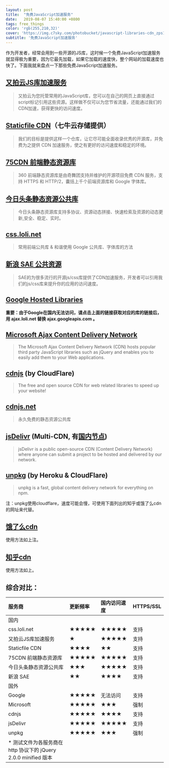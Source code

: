 ```yaml
---
layout: post
title:  "免费JavaScript加速服务"
date:   2019-08-07 15:40:00 +0800
tags: free_things
color: 'rgb(255,210,32)'
cover: 'https://img.c7sky.com/photobucket/javascript-libraries-cdn_zps1db67ec0.png'
subtitle: '免费JavaScript加速服务'
---
```

作为开发者，经常会用到一些开源的JS库，这时候一个免费JavaScript加速服务就显得极为重要，因为它最先加载，如果它加载的速度快，整个网站的加载速度也快了。下面我就来盘点一下那些免费JavaScript加速服务。<br>

## [又拍云JS库加速服务](http://jscdn.upai.com/)<br>

> 又拍云为您托管常用的JavaScript库，您可以在自己的网页上直接通过script标记引用这些资源。这样做不仅可以为您节省流量，还能通过我们的CDN加速，获得更快的访问速度。<br>

## [Staticfile CDN](http://staticfile.org/)（七牛云存储提供）<br>

> 我们的目标是提供这样一个仓库，让它尽可能全面收录优秀的开源库，并免费为之提供 CDN 加速服务，使之有更好的访问速度和稳定的环境。<br>

## [75CDN 前端静态资源库](https://cdn.baomitu.com/)<br>

> 360 前端静态资源库是由奇舞团支持并维护的开源项目免费 CDN 服务，支持 HTTPS 和 HTTP/2，囊括上千个前端资源库和 Google 字体库。<br>

## [今日头条静态资源公共库](https://cdn.bytedance.com/)<br>

> 今日头条静态资源库支持多协议、资源动态拼接、快速检索及资源的动态更新,安全、稳定、实时。<br>

## [css.loli.net](https://css.loli.net/)<br>

> 常用前端公共库 & 和谐使用 Google 公共库、字体库的方法<br>

## [新浪 SAE 公共资源](http://lib.sinaapp.com/)<br>

> SAE的为很多流行的开源js/css库提供了CDN加速服务，开发者可以引用我们的js/css库来提升你的应用的访问速度。<br>

## [Google Hosted Libraries](https://developers.google.cn/speed/libraries/)<br>
**重要：由于Google在国内无法访问，请点击上面的链接获取对应的库的链接后，用 ajax.loli.net 替换 ajax.googleapis.com 。**

> 
## [Microsoft Ajax Content Delivery Network](https://docs.microsoft.com/en-us/aspnet/ajax/cdn/overview)<br>

> The Microsoft Ajax Content Delivery Network (CDN) hosts popular third party JavaScript libraries such as jQuery and enables you to easily add them to your Web applications.<br>

## [cdnjs](http://cdnjs.com/) (by CloudFlare)<br>

> The free and open source CDN for web related libraries to speed up your website!<br>

## [cdnjs.net](https://cdnjs.net)<br>

> 永久免费的静态资源公共库<br>

## [jsDelivr](http://www.jsdelivr.com/) (Multi-CDN, 有[国内节点](https://www.jsdelivr.com/network))<br>

> jsDelivr is a public open-source CDN (Content Delivery Network) where anyone can submit a project to be hosted and delivered by our network.<br>

## [unpkg](https://unpkg.com/) (by Heroku & CloudFlare)<br>

> unpkg is a fast, global content delivery network for everything on npm.<br>

注：unpkg使用cloudflare，速度可能会慢，可使用下面列出的知乎或饿了么cdn的网址来代替。<br>

## [饿了么cdn](https://npm.elemecdn.com/)<br>
使用方法如上注。<br>

## [知乎cdn](https://unpkg.zhimg.com)<br>
使用方法如上。<br>


## 综合对比：

| 服务商                                                       | 更新频率 | 国内访问速度 | HTTPS/SSL |
| :----------------------------------------------------------- | :------- | :----------- | :-------- |
| 国内                                                         |          |              |           |
| css.loli.net                                                 | ★★★★★    | ★★★★★        | 支持      |
| 又拍云JS库加速服务                                           | ★        | ★★★★★        | 支持      |
| Staticfile CDN                                               | ★★★★     | ★★           | 支持      |
| 75CDN 前端静态资源库                                         | ★★★★★    | ★★★★★        | 支持      |
| 今日头条静态资源公共库                                       | ★★★      | ★★★★★        | 支持      |
| 新浪 SAE                                                     | ★★       | ★★★★         | 支持      |
| 国外                                                         |          |              |           |
| Google                                                       | ★★★★★    | 无法访问     | 支持      |
| Microsoft                                                    | ★★★★★    | ★★★          | 强制      |
| cdnjs                                                        | ★★★★★    | ★★★★         | 支持      |
| jsDelivr                                                     | ★★★★★    | ★★★★★        | 支持      |
| unpkg                                                        | ★★★★★    | ★★★          | 强制      |
| * 测试文件为各服务商在 http 协议下的 jQuery 2.0.0 minified 版本 |          |              |           |

